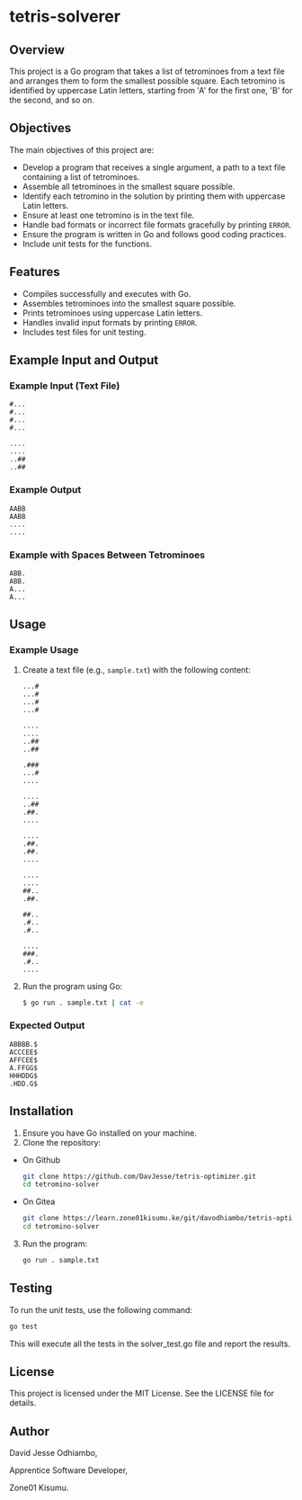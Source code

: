 # tetris-solverer

## Overview

This project is a Go program that takes a list of tetrominoes from a text file and arranges them to form the smallest possible square. Each tetromino is identified by uppercase Latin letters, starting from 'A' for the first one, 'B' for the second, and so on.

## Objectives

The main objectives of this project are:

- Develop a program that receives a single argument, a path to a text file containing a list of tetrominoes.
- Assemble all tetrominoes in the smallest square possible.
- Identify each tetromino in the solution by printing them with uppercase Latin letters.
- Ensure at least one tetromino is in the text file.
- Handle bad formats or incorrect file formats gracefully by printing `ERROR`.
- Ensure the program is written in Go and follows good coding practices.
- Include unit tests for the functions.

## Features

- Compiles successfully and executes with Go.
- Assembles tetrominoes into the smallest square possible.
- Prints tetrominoes using uppercase Latin letters.
- Handles invalid input formats by printing `ERROR`.
- Includes test files for unit testing.

## Example Input and Output

### Example Input (Text File)
```text
#...
#...
#...
#...

....
....
..##
..##
```

### Example Output

```text
AABB
AABB
....
....
```

### Example with Spaces Between Tetrominoes

```text
ABB.
ABB.
A...
A...
```

## Usage

### Example Usage

1. Create a text file (e.g., `sample.txt`) with the following content:

    ```text
    ...#
    ...#
    ...#
    ...#

    ....
    ....
    ..##
    ..##

    .###
    ...#
    ....

    ....
    ..##
    .##.
    ....

    ....
    .##.
    .##.
    ....

    ....
    ....
    ##..
    .##.

    ##..
    .#..
    .#..

    ....
    ###.
    .#..
    ....
    ```

2. Run the program using Go:

    ```sh
    $ go run . sample.txt | cat -e
    ```

### Expected Output

```text
ABBBB.$
ACCCEE$
AFFCEE$
A.FFGG$
HHHDDG$
.HDD.G$
```

## Installation

1. Ensure you have Go installed on your machine.
2. Clone the repository:
- On Github

    ```sh
    git clone https://github.com/DavJesse/tetris-optimizer.git
    cd tetromino-solver
    ```
- On Gitea

    ```sh
    git clone https://learn.zone01kisumu.ke/git/davodhiambo/tetris-optimizer.git
    cd tetromino-solver
    ```

3. Run the program:

    ```sh
    go run . sample.txt
    ```


## Testing

To run the unit tests, use the following command:

```sh
go test
```

This will execute all the tests in the solver_test.go file and report the results.

## License
This project is licensed under the MIT License. See the LICENSE file for details.

## Author
David Jesse Odhiambo,

Apprentice Software Developer,

Zone01 Kisumu.